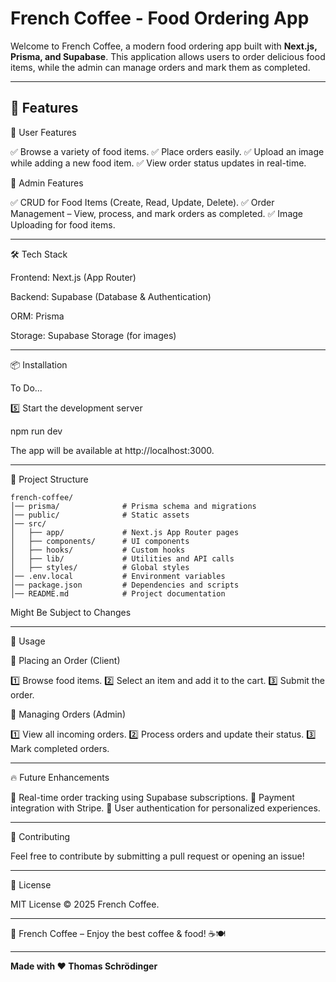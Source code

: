 # French Coffee - Food Ordering App

Welcome to French Coffee, a modern food ordering app built with **Next.js, Prisma, and Supabase**. This application allows users to order delicious food items, while the admin can manage orders and mark them as completed.

---

## 🚀 Features

📌 User Features

✅ Browse a variety of food items.
✅ Place orders easily.
✅ Upload an image while adding a new food item.
✅ View order status updates in real-time.

🔧 Admin Features

✅ CRUD for Food Items (Create, Read, Update, Delete).
✅ Order Management – View, process, and mark orders as completed.
✅ Image Uploading for food items.


---

🛠️ Tech Stack

Frontend: Next.js (App Router)

Backend: Supabase (Database & Authentication)

ORM: Prisma

Storage: Supabase Storage (for images)



---

📦 Installation

To Do...

5️⃣ Start the development server

npm run dev

The app will be available at http://localhost:3000.


---

📂 Project Structure

```
french-coffee/
│── prisma/              # Prisma schema and migrations
│── public/              # Static assets
│── src/
│   ├── app/             # Next.js App Router pages
│   ├── components/      # UI components
│   ├── hooks/           # Custom hooks
│   ├── lib/             # Utilities and API calls
│   ├── styles/          # Global styles
│── .env.local           # Environment variables
│── package.json         # Dependencies and scripts
│── README.md            # Project documentation
```

Might Be Subject to Changes

---

📌 Usage

🛒 Placing an Order (Client)

1️⃣ Browse food items.
2️⃣ Select an item and add it to the cart.
3️⃣ Submit the order.

🎯 Managing Orders (Admin)

1️⃣ View all incoming orders.
2️⃣ Process orders and update their status.
3️⃣ Mark completed orders.


---

🔥 Future Enhancements

🔹 Real-time order tracking using Supabase subscriptions.
🔹 Payment integration with Stripe.
🔹 User authentication for personalized experiences.


---

🤝 Contributing

Feel free to contribute by submitting a pull request or opening an issue!


---

📜 License

MIT License © 2025 French Coffee.


---

🚀 French Coffee – Enjoy the best coffee & food! ☕🍽️

---

**Made with ♥️ Thomas Schrödinger**